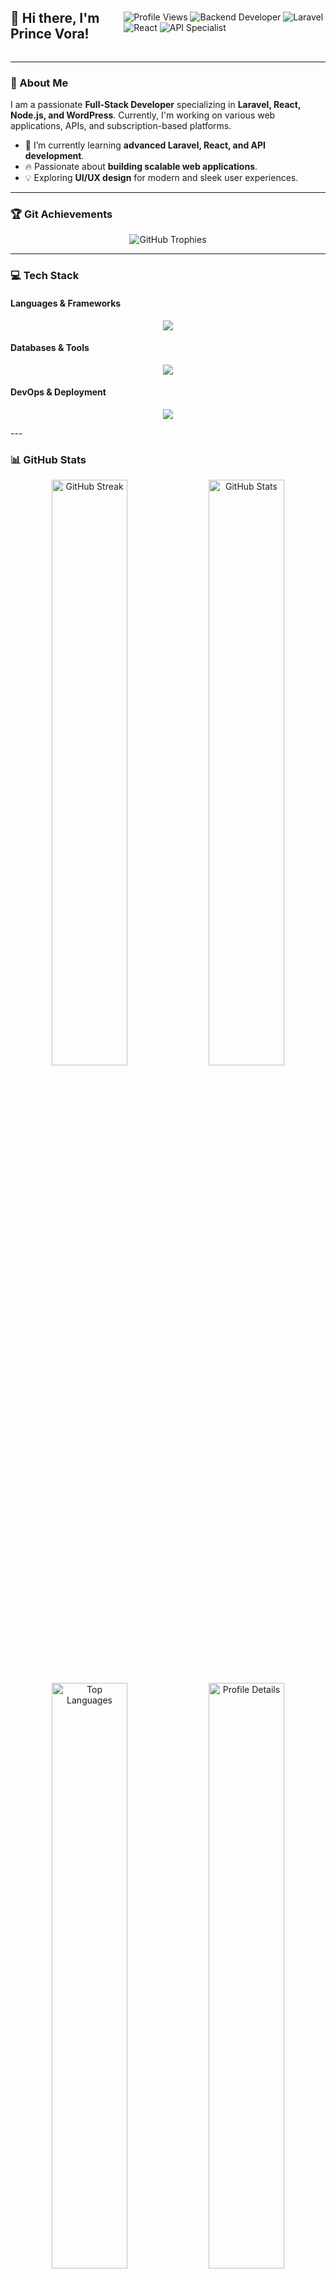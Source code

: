 <div style="display: flex; justify-content: space-between; align-items: center;">
  <h2>👋 Hi there, I'm Prince Vora!</h2>
  <div>
    <img src="https://visitor-badge.laobi.icu/badge?page_id=PrinceVora.PrinceVora&style=flat-square" alt="Profile Views" />
    <img src="https://img.shields.io/badge/Backend-Developer-blue?style=flat-square" alt="Backend Developer" />
    <img src="https://img.shields.io/badge/Laravel-Expert-red?style=flat-square&logo=laravel&logoColor=white" alt="Laravel" />
    <img src="https://img.shields.io/badge/React-Developer-61DAFB?style=flat-square&logo=react&logoColor=white" alt="React" />
    <img src="https://img.shields.io/badge/API%20Specialist-Node.js-green?style=flat-square&logo=node.js&logoColor=white" alt="API Specialist" />
  </div>
</div>

---

### 🚀 About Me
I am a passionate **Full-Stack Developer** specializing in **Laravel, React, Node.js, and WordPress**. Currently, I'm working on various web applications, APIs, and subscription-based platforms.

- 🌱 I’m currently learning **advanced Laravel, React, and API development**.
- 🔥 Passionate about **building scalable web applications**.
- 💡 Exploring **UI/UX design** for modern and sleek user experiences.

---

### 🏆 Git Achievements
<p align="center">
  <img src="https://github-profile-trophy.vercel.app/?username=princevora&theme=radical&no-frame=true&margin-w=15" alt="GitHub Trophies">
</p>

---

### 💻 Tech Stack

#### **Languages & Frameworks**

<p align="center">
  <img src="https://skillicons.dev/icons?i=laravel,alpinejs,react,nodejs,bootstrap,tailwind,nextjs,materialui,php,java,javascript,jquery,html,css" />
</p>

#### **Databases & Tools**

<p align="center">
  <img src="https://skillicons.dev/icons?i=mysql,mongodb,sqlite,github,git,vscode,docker,ubuntu,windows,vscode" />
</p>

#### **DevOps & Deployment**

<p align="center">
  <img src="https://skillicons.dev/icons?i=linux,docker,nginx,vercel" />
</p>
---

### 📊 GitHub Stats
<p align="center">
  <img src="https://streak-stats.demolab.com/?user=princevora&theme=radical&hide_border=true" alt="GitHub Streak" width="49%"> 
  <img src="https://github-readme-stats.vercel.app/api?username=princevora&show_icons=true&theme=radical&hide_border=true" alt="GitHub Stats" width="49%">
</p>
<p align="center">
  <img src="https://github-readme-stats.vercel.app/api/top-langs/?username=princevora&layout=compact&theme=radical&hide_border=true" alt="Top Languages" width="49%">
  <img src="https://github-profile-summary-cards.vercel.app/api/cards/profile-details?username=princevora&theme=radical&hide_border=true" alt="Profile Details" width="49%">
</p>
<p align="center">
  <img src="https://github-readme-activity-graph.vercel.app/graph?username=princevora&theme=github-compact&hide_border=true" alt="GitHub Activity Graph">
</p>

---

### 📢 Connect with Me

<p align="center">
  <a href="https://www.linkedin.com/in/princevora/" target="_blank">
    <img src="https://img.shields.io/badge/LinkedIn-0077B5?style=for-the-badge&logo=linkedin&logoColor=white" alt="LinkedIn">
  </a>
  <a href="https://www.upwork.com/freelancers/~01ea409b4d62554065" target="_blank">
    <img src="https://img.shields.io/badge/Upwork-6FDA44?style=for-the-badge&logo=upwork&logoColor=white" alt="Upwork">
  </a>
  <a href="https://kwork.com/user/princevora03" target="_blank">
    <img src="https://img.shields.io/badge/Kwork-FFB318?style=for-the-badge&logo=kwork&logoColor=white" alt="Kwork">
  </a>
  <a href="https://www.freelancer.com/u/PrinceVora03" target="_blank">
    <img src="https://img.shields.io/badge/Freelancer-29B2FE?style=for-the-badge&logo=freelancer&logoColor=white" alt="Freelancer">
  </a>
</p>

Feel free to check out my projects and contribute! 🚀
